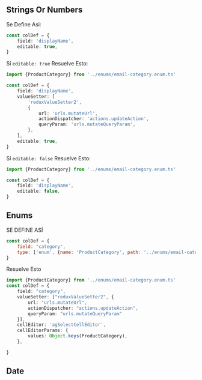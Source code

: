 ## Strings Or Numbers
Se Define Asi:
```ts
const colDef = {
    field: 'displayName',
    editable: true,
}
```

 Sí `editable: true` Resuelve Esto:

```ts
import {ProductCategory} from '../enums/email-category.enum.ts'

const colDef = {
    field: 'displayName',
    valueSetter: [
        'reduxValueSetter2',
        {
            url: 'urls.mutateUrl',
            actionDispatcher: 'actions.updateAction',
            queryParam: 'urls.mutateQueryParam',
        },
    ],
    editable: true,
}
  ```
Sí `editable: false` Resuelve Esto:

```ts
import {ProductCategory} from '../enums/email-category.enum.ts'

const colDef = {
    field: 'displayName',
    editable: false,
}
  ```

## Enums
SE DEFINE ASÍ
```js
const colDef = {
    field: "category",
    type: ['enum', {name: 'ProductCategory', path: '../enums/email-category.enum.ts'}]
}
```

Resuelve Esto
```ts
import {ProductCategory} from '../enums/email-category.enum.ts'
const colDef = {
    field: "category",
    valueSetter: ["reduxValueSetter2", {
        url: "urls.mutateUrl",
        actionDispatcher: "actions.updateAction",
        queryParam: "urls.mutateQueryParam"
    }],
    cellEditor: 'agSelectCellEditor',
    cellEditorParams: {
        values: Object.keys(ProductCategory),
    },

}

```


## Date
